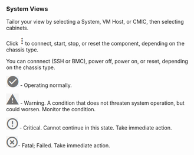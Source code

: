### System Views

Tailor your view by selecting a System, VM Host, or CMIC, then selecting cabinets.

Click 
![kebob.png](kebob.png) to connect, start, stop, or reset the component, depending on the chassis type.

You can connnect (SSH or BMC), power off, power on, or reset, depending on the chassis type.

 
![ok.png](ok.png) - Operating normally.

![warning.png](warning.png) - Warning. A condition that does not threaten system operation, but could worsen. Monitor the condition.


![critical.png](critical.png) - Critical. Cannot continue in this state. Take immediate action.


![fatal.png](fatal.png)- Fatal; Failed. Take immediate action.


